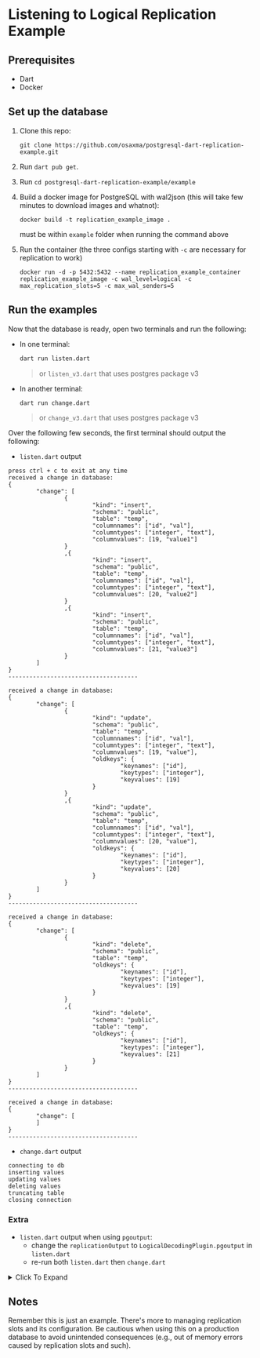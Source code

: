 # Listening to Logical Replication Example


## Prerequisites

- Dart 
- Docker

## Set up the database 
1. Clone this repo:
    ```
    git clone https://github.com/osaxma/postgresql-dart-replication-example.git
    ```
2. Run `dart pub get`. 

3. Run `cd postgresql-dart-replication-example/example`

4. Build a docker image for PostgreSQL with wal2json (this will take few minutes to download images and whatnot):
    ```
    docker build -t replication_example_image . 
    ```
    must be within `example` folder when running the command above

5. Run the container (the three configs starting with `-c` are necessary for replication to work)
    ```
    docker run -d -p 5432:5432 --name replication_example_container replication_example_image -c wal_level=logical -c max_replication_slots=5 -c max_wal_senders=5    
    ```


## Run the examples

Now that the database is ready, open two terminals and run the following:

- In one terminal:
    ```sh
    dart run listen.dart
    ```
    > or `listen_v3.dart` that uses postgres package v3

- In another terminal:
    ```sh
    dart run change.dart
    ```
    > or `change_v3.dart` that uses postgres package v3


Over the following few seconds, the first terminal should output the following:

- `listen.dart` output
```
press ctrl + c to exit at any time
received a change in database:
{
        "change": [
                {
                        "kind": "insert",
                        "schema": "public",
                        "table": "temp",
                        "columnnames": ["id", "val"],
                        "columntypes": ["integer", "text"],
                        "columnvalues": [19, "value1"]
                }
                ,{
                        "kind": "insert",
                        "schema": "public",
                        "table": "temp",
                        "columnnames": ["id", "val"],
                        "columntypes": ["integer", "text"],
                        "columnvalues": [20, "value2"]
                }
                ,{
                        "kind": "insert",
                        "schema": "public",
                        "table": "temp",
                        "columnnames": ["id", "val"],
                        "columntypes": ["integer", "text"],
                        "columnvalues": [21, "value3"]
                }
        ]
}
-------------------------------------

received a change in database:
{
        "change": [
                {
                        "kind": "update",
                        "schema": "public",
                        "table": "temp",
                        "columnnames": ["id", "val"],
                        "columntypes": ["integer", "text"],
                        "columnvalues": [19, "value"],
                        "oldkeys": {
                                "keynames": ["id"],
                                "keytypes": ["integer"],
                                "keyvalues": [19]
                        }
                }
                ,{
                        "kind": "update",
                        "schema": "public",
                        "table": "temp",
                        "columnnames": ["id", "val"],
                        "columntypes": ["integer", "text"],
                        "columnvalues": [20, "value"],
                        "oldkeys": {
                                "keynames": ["id"],
                                "keytypes": ["integer"],
                                "keyvalues": [20]
                        }
                }
        ]
}
-------------------------------------

received a change in database:
{
        "change": [
                {
                        "kind": "delete",
                        "schema": "public",
                        "table": "temp",
                        "oldkeys": {
                                "keynames": ["id"],
                                "keytypes": ["integer"],
                                "keyvalues": [19]
                        }
                }
                ,{
                        "kind": "delete",
                        "schema": "public",
                        "table": "temp",
                        "oldkeys": {
                                "keynames": ["id"],
                                "keytypes": ["integer"],
                                "keyvalues": [21]
                        }
                }
        ]
}
-------------------------------------

received a change in database:
{
        "change": [
        ]
}
-------------------------------------
```

- `change.dart` output 
```
connecting to db
inserting values
updating values
deleting values
truncating table
closing connection
```


### Extra

- `listen.dart` output when using `pgoutput`:
    - change the `replicationOutput` to `LogicalDecodingPlugin.pgoutput` in `listen.dart` 
    - re-run both `listen.dart` then `change.dart` 
<details>
  <summary>Click To Expand</summary>

```
press ctrl + c to exit at any time
received a change in database:
BeginMessage(finalLSN: 0/1731A38, commitTime: 2022-09-08 20:54:57.589907Z, xid: 765)
-------------------------------------

received a change in database:
RelationMessage(relationID: 16387, nameSpace: public, relationName: temp, replicaIdentity: 100, columnNum: 2, columns: [RelationMessageColumn(flags: 1, name: id, dataType: 23, typeModifier: 4294967295), RelationMessageColumn(flags: 0, name: val, dataType: 25, typeModifier: 4294967295)])
-------------------------------------

received a change in database:
InsertMessage(relationID: 16387, tuple: TupleData(columnNum: 2, columns: [TupleDataColumn(dataType: 116, length: 2, data: 16), TupleDataColumn(dataType: 116, length: 6, data: value1)]))
-------------------------------------

received a change in database:
InsertMessage(relationID: 16387, tuple: TupleData(columnNum: 2, columns: [TupleDataColumn(dataType: 116, length: 2, data: 17), TupleDataColumn(dataType: 116, length: 6, data: value2)]))
-------------------------------------

received a change in database:
InsertMessage(relationID: 16387, tuple: TupleData(columnNum: 2, columns: [TupleDataColumn(dataType: 116, length: 2, data: 18), TupleDataColumn(dataType: 116, length: 6, data: value3)]))
-------------------------------------

received a change in database:
CommitMessage(flags: 0, commitLSN: 0/1731A38, transactionEndLSN: 0/1731A68, commitTime: 2022-09-08 20:54:57.589907Z)
-------------------------------------

received a change in database:
BeginMessage(finalLSN: 0/1731B08, commitTime: 2022-09-08 20:54:59.601568Z, xid: 766)
-------------------------------------

received a change in database:
UpdateMessage(relationID: 16387, oldTupleType: null, oldTuple: null, newTuple: TupleData(columnNum: 2, columns: [TupleDataColumn(dataType: 116, length: 2, data: 16), TupleDataColumn(dataType: 116, length: 5, data: value)]))
-------------------------------------

received a change in database:
UpdateMessage(relationID: 16387, oldTupleType: null, oldTuple: null, newTuple: TupleData(columnNum: 2, columns: [TupleDataColumn(dataType: 116, length: 2, data: 17), TupleDataColumn(dataType: 116, length: 5, data: value)]))
-------------------------------------

received a change in database:
CommitMessage(flags: 0, commitLSN: 0/1731B08, transactionEndLSN: 0/1731B38, commitTime: 2022-09-08 20:54:59.601568Z)
-------------------------------------

received a change in database:
BeginMessage(finalLSN: 0/1731BB8, commitTime: 2022-09-08 20:55:01.609710Z, xid: 767)
-------------------------------------

received a change in database:
DeleteMessage(relationID: 16387, oldTupleType: DeleteMessageTuple.keyType, oldTuple: TupleData(columnNum: 2, columns: [TupleDataColumn(dataType: 116, length: 2, data: 16), TupleDataColumn(dataType: 110, length: 0, data: )]))
-------------------------------------

received a change in database:
DeleteMessage(relationID: 16387, oldTupleType: DeleteMessageTuple.keyType, oldTuple: TupleData(columnNum: 2, columns: [TupleDataColumn(dataType: 116, length: 2, data: 18), TupleDataColumn(dataType: 110, length: 0, data: )]))
-------------------------------------

received a change in database:
CommitMessage(flags: 0, commitLSN: 0/1731BB8, transactionEndLSN: 0/1731BE8, commitTime: 2022-09-08 20:55:01.609710Z)
-------------------------------------

received a change in database:
BeginMessage(finalLSN: 0/1732768, commitTime: 2022-09-08 20:55:03.623966Z, xid: 768)
-------------------------------------

received a change in database:
RelationMessage(relationID: 16387, nameSpace: public, relationName: temp, replicaIdentity: 100, columnNum: 2, columns: [RelationMessageColumn(flags: 1, name: id, dataType: 23, typeModifier: 4294967295), RelationMessageColumn(flags: 0, name: val, dataType: 25, typeModifier: 4294967295)])
-------------------------------------

received a change in database:
TruncateMessage(relationNum: 1, option: TruncateOptions.none, relationIds: [16387])
-------------------------------------

received a change in database:
CommitMessage(flags: 0, commitLSN: 0/1732768, transactionEndLSN: 0/17328D8, commitTime: 2022-09-08 20:55:03.623966Z)
-------------------------------------
```
</details>


## Notes
Remember this is just an example. There's more to managing replication slots and its configuration. Be cautious when using this on a production database to avoid unintended consequences (e.g., out of memory errors caused by replication slots and such). 
